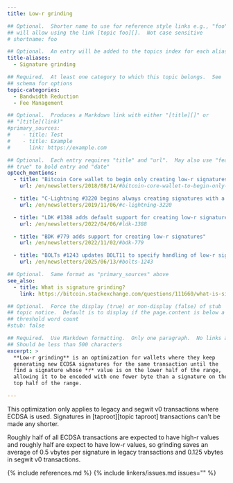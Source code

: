 ```yaml
---
title: Low-r grinding

## Optional.  Shorter name to use for reference style links e.g., "foo"
## will allow using the link [topic foo][].  Not case sensitive
# shortname: foo

## Optional.  An entry will be added to the topics index for each alias
title-aliases:
  - Signature grinding

## Required.  At least one category to which this topic belongs.  See
## schema for options
topic-categories:
  - Bandwidth Reduction
  - Fee Management

## Optional.  Produces a Markdown link with either "[title][]" or
## "[title](link)"
#primary_sources:
#    - title: Test
#    - title: Example
#      link: https://example.com

## Optional.  Each entry requires "title" and "url".  May also use "feature:
## true" to bold entry and "date"
optech_mentions:
  - title: "Bitcoin Core wallet to begin only creating low-r signatures"
    url: /en/newsletters/2018/08/14/#bitcoin-core-wallet-to-begin-only-creating-low-r-signatures

  - title: "C-Lightning #3220 begins always creating signatures with a low r value"
    url: /en/newsletters/2019/11/06/#c-lightning-3220

  - title: "LDK #1388 adds default support for creating low-r signatures"
    url: /en/newsletters/2022/04/06/#ldk-1388

  - title: "BDK #779 adds support for creating low-r signatures"
    url: /en/newsletters/2022/11/02/#bdk-779

  - title: "BOLTs #1243 updates BOLT11 to specify handling of low-r signatures on invoices"
    url: /en/newsletters/2025/06/13/#bolts-1243

## Optional.  Same format as "primary_sources" above
see_also:
  - title: What is signature grinding?
    link: https://bitcoin.stackexchange.com/questions/111660/what-is-signature-grinding

## Optional.  Force the display (true) or non-display (false) of stub
## topic notice.  Default is to display if the page.content is below a
## threshold word count
#stub: false

## Required.  Use Markdown formatting.  Only one paragraph.  No links allowed.
## Should be less than 500 characters
excerpt: >
  **Low-r grinding** is an optimization for wallets where they keep
  generating new ECDSA signatures for the same transaction until the
  find a signature whose *r* value is on the lower half of the range,
  allowing it to be encoded with one fewer byte than a signature on the
  top half of the range.

---
```

This optimization only applies to legacy and segwit v0 transactions
where ECDSA is used.  Signatures in [taproot][topic taproot]
transactions can't be made any shorter.

Roughly half of all ECDSA transactions are expected to have high-r
values and roughly half are expect to have low-r values, so grinding
saves an average of 0.5 vbytes per signature in legacy transactions and
0.125 vbytes in segwit v0 transactions.

{% include references.md %}
{% include linkers/issues.md issues="" %}
